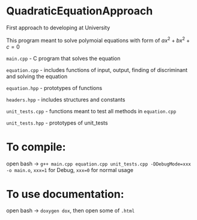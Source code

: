 # QuadraticEquationApproach
First approach to developing at University

This program meant to solve polymoial equations with form of $ax^2 + bx^2 + c = 0$

`main.cpp` - C program that solves the equation 

`equation.cpp` - includes functions of input, output, finding of discriminant and solving the equation

`equation.hpp` - prototypes of functions

`headers.hpp` - includes structures and constants

`unit_tests.cpp` - functions meant to test all methods in `equation.cpp`

`unit_tests.hpp` - prototypes of unit_tests 

# To compile:
open bash -> `g++ main.cpp equation.cpp unit_tests.cpp -DDebugMode=xxx -o main.o`, `xxx=1` for Debug, `xxx=0` for normal usage
# To use documentation:
open bash -> `doxygen dox`, then open some of `.html`
